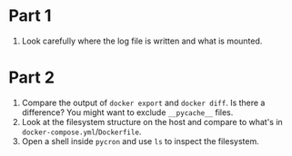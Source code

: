 # Part 1
1. Look carefully where the log file is written and what is mounted.

# Part 2 
1. Compare the output of `docker export` and `docker diff`. Is there a difference? You might want to exclude `__pycache__` files.
2. Look at the filesystem structure on the host and compare to what's in `docker-compose.yml`/`Dockerfile`.
3. Open a shell inside `pycron` and use `ls` to inspect the filesystem.
